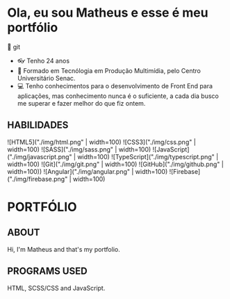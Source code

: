 # Ola, eu sou Matheus e esse é meu portfólio
:wave:
git
- :eyeglasses: Tenho 24 anos 
- :blue_book: Formado em Tecnólogia em Produção Multimídia, pelo Centro Universitário Senac.
- :computer: Tenho conhecimentos para o desenvolvimento de Front End para aplicações, mas conhecimento nunca é o suficiente, a cada dia busco me superar e fazer melhor do que fiz ontem.

## HABILIDADES
![HTML5]("./img/html.png" | width=100)
![CSS3]("./img/css.png" | width=100)
![SASS]("./img/sass.png" | width=100)
![JavaScript]("./img/javascript.png" | width=100)
![TypeScript]("./img/typescript.png" | width=100)
![Git]("./img/git.png" | width=100)
![GitHub]("./img/github.png" | width=100))
![Angular]("./img/angular.png" | width=100)
![Firebase]("./img/firebase.png" | width=100)

# PORTFÓLIO

## ABOUT
Hi, I'm Matheus and that's my portfolio.

## PROGRAMS USED
HTML, SCSS/CSS and JavaScript.
